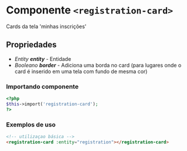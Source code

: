 # Componente `<registration-card>`
Cards da tela 'minhas inscrições'
  
## Propriedades
- *Entity **entity*** - Entidade
- *Booleano **border*** - Adiciona uma borda no card (para lugares onde o card é inserido em uma tela com fundo de mesma cor)

### Importando componente
```PHP
<?php 
$this->import('registration-card');
?>
```
### Exemplos de uso
```HTML
<!-- utilizaçao básica -->
<registration-card :entity="registration"></registration-card>

```